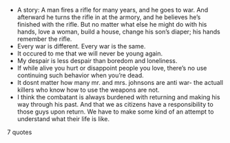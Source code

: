  - A story: A man fires a rifle for many years, and he goes to war. And afterward he turns the rifle in at the armory, and he believes he’s finished with the rifle. But no matter what else he might do with his hands, love a woman, build a house, change his son’s diaper; his hands remember the rifle.
 - Every war is different. Every war is the same.
 - It occured to me that we will never be young again.
 - My despair is less despair than boredom and loneliness.
 - If while alive you hurt or disappoint people you love, there’s no use continuing such behavior when you’re dead.
 - It dosnt matter how many mr. and mrs. johnsons are anti war- the actuall killers who know how to use the weapons are not.
 - I think the combatant is always burdened with returning and making his way through his past. And that we as citizens have a responsibility to those guys upon return. We have to make some kind of an attempt to understand what their life is like.

7 quotes
